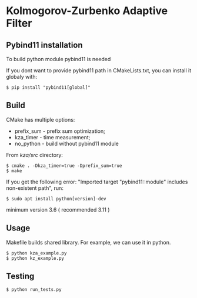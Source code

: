 # Kolmogorov-Zurbenko Adaptive Filter

## Pybind11 installation
To build python module pybind11 is needed

If you dont want to provide pybind11 path in CMakeLists.txt, you can install it globaly with:
```console
$ pip install "pybind11[global]"
```

## Build 
CMake has multiple options:
- prefix_sum - prefix sum optimization;
- kza_timer - time measurement;
- no_python - build without pybind11 module

From _kza/src_ directory:

```console
$ cmake . -Dkza_timer=true -Dprefix_sum=true
$ make
```

If you get the following error: "Imported target "pybind11::module" includes non-existent path", run:
```console
$ sudo apt install python[version]-dev 
```
minimum version 3.6 ( recommended 3.11 ) 

## Usage 
Makefile builds shared library. For example, we can use it in python.

```console
$ python kza_example.py
$ python kz_example.py 
```

## Testing 

```console
$ python run_tests.py
```
